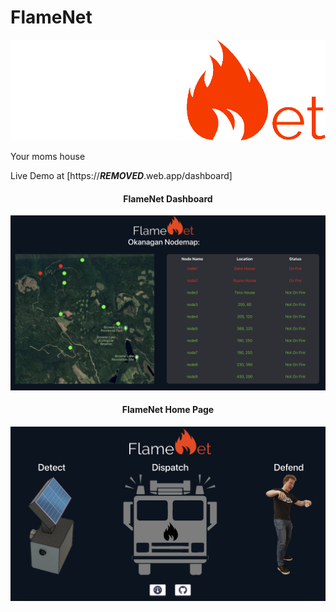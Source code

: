 # FlameNet

![](./src/flamenet-logo-white.png)

Your moms house

Live Demo at [https://***REMOVED***.web.app/dashboard]

<h4 align="center">FlameNet Dashboard</h4>

![](./src/imgs/dashboardSS.png)

<h4 align="center">FlameNet Home Page</h4>

![](./src/imgs/homeSS.png)
